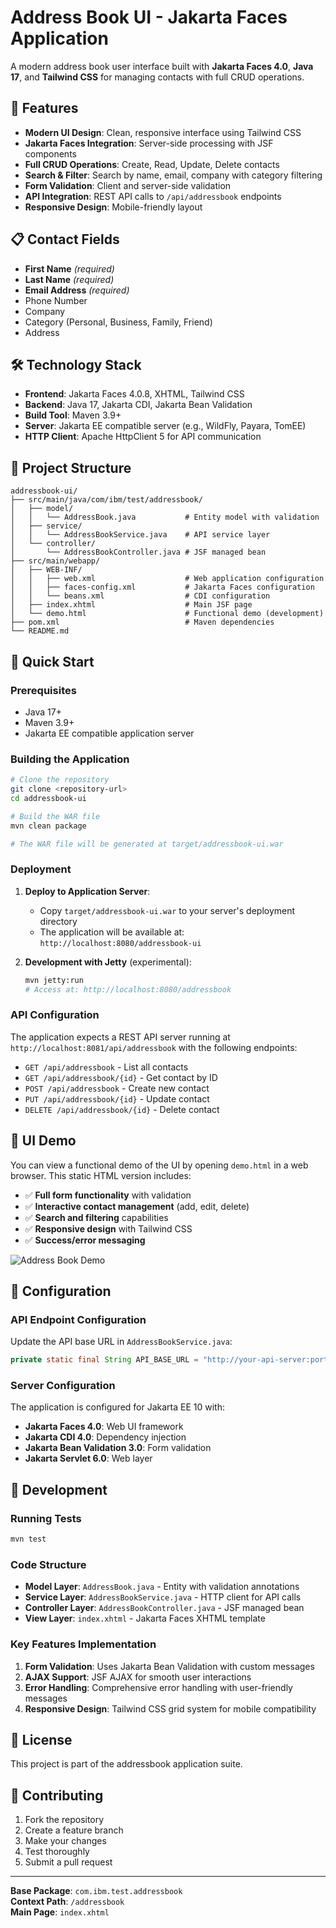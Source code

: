 # Address Book UI - Jakarta Faces Application

A modern address book user interface built with **Jakarta Faces 4.0**, **Java 17**, and **Tailwind CSS** for managing contacts with full CRUD operations.

## 🚀 Features

- **Modern UI Design**: Clean, responsive interface using Tailwind CSS
- **Jakarta Faces Integration**: Server-side processing with JSF components
- **Full CRUD Operations**: Create, Read, Update, Delete contacts
- **Search & Filter**: Search by name, email, company with category filtering
- **Form Validation**: Client and server-side validation
- **API Integration**: REST API calls to `/api/addressbook` endpoints
- **Responsive Design**: Mobile-friendly layout

## 📋 Contact Fields

- **First Name** *(required)*
- **Last Name** *(required)*
- **Email Address** *(required)*
- Phone Number
- Company
- Category (Personal, Business, Family, Friend)
- Address

## 🛠 Technology Stack

- **Frontend**: Jakarta Faces 4.0.8, XHTML, Tailwind CSS
- **Backend**: Java 17, Jakarta CDI, Jakarta Bean Validation
- **Build Tool**: Maven 3.9+
- **Server**: Jakarta EE compatible server (e.g., WildFly, Payara, TomEE)
- **HTTP Client**: Apache HttpClient 5 for API communication

## 📁 Project Structure

```
addressbook-ui/
├── src/main/java/com/ibm/test/addressbook/
│   ├── model/
│   │   └── AddressBook.java           # Entity model with validation
│   ├── service/
│   │   └── AddressBookService.java    # API service layer
│   └── controller/
│       └── AddressBookController.java # JSF managed bean
├── src/main/webapp/
│   ├── WEB-INF/
│   │   ├── web.xml                    # Web application configuration
│   │   ├── faces-config.xml           # Jakarta Faces configuration
│   │   └── beans.xml                  # CDI configuration
│   ├── index.xhtml                    # Main JSF page
│   └── demo.html                      # Functional demo (development)
├── pom.xml                            # Maven dependencies
└── README.md
```

## 🚦 Quick Start

### Prerequisites

- Java 17+
- Maven 3.9+
- Jakarta EE compatible application server

### Building the Application

```bash
# Clone the repository
git clone <repository-url>
cd addressbook-ui

# Build the WAR file
mvn clean package

# The WAR file will be generated at target/addressbook-ui.war
```

### Deployment

1. **Deploy to Application Server**:
   - Copy `target/addressbook-ui.war` to your server's deployment directory
   - The application will be available at: `http://localhost:8080/addressbook-ui`

2. **Development with Jetty** (experimental):
   ```bash
   mvn jetty:run
   # Access at: http://localhost:8080/addressbook
   ```

### API Configuration

The application expects a REST API server running at `http://localhost:8081/api/addressbook` with the following endpoints:

- `GET /api/addressbook` - List all contacts
- `GET /api/addressbook/{id}` - Get contact by ID
- `POST /api/addressbook` - Create new contact
- `PUT /api/addressbook/{id}` - Update contact
- `DELETE /api/addressbook/{id}` - Delete contact

## 📱 UI Demo

You can view a functional demo of the UI by opening `demo.html` in a web browser. This static HTML version includes:

- ✅ **Full form functionality** with validation
- ✅ **Interactive contact management** (add, edit, delete)
- ✅ **Search and filtering** capabilities
- ✅ **Responsive design** with Tailwind CSS
- ✅ **Success/error messaging**

![Address Book Demo](https://github.com/user-attachments/assets/d9ed6937-a8f6-4417-97f0-58adcb783325)

## 🔧 Configuration

### API Endpoint Configuration

Update the API base URL in `AddressBookService.java`:

```java
private static final String API_BASE_URL = "http://your-api-server:port/api/addressbook";
```

### Server Configuration

The application is configured for Jakarta EE 10 with:

- **Jakarta Faces 4.0**: Web UI framework
- **Jakarta CDI 4.0**: Dependency injection
- **Jakarta Bean Validation 3.0**: Form validation
- **Jakarta Servlet 6.0**: Web layer

## 🧪 Development

### Running Tests

```bash
mvn test
```

### Code Structure

- **Model Layer**: `AddressBook.java` - Entity with validation annotations
- **Service Layer**: `AddressBookService.java` - HTTP client for API calls
- **Controller Layer**: `AddressBookController.java` - JSF managed bean
- **View Layer**: `index.xhtml` - Jakarta Faces XHTML template

### Key Features Implementation

1. **Form Validation**: Uses Jakarta Bean Validation with custom messages
2. **AJAX Support**: JSF AJAX for smooth user interactions
3. **Error Handling**: Comprehensive error handling with user-friendly messages
4. **Responsive Design**: Tailwind CSS grid system for mobile compatibility

## 📄 License

This project is part of the addressbook application suite.

## 🤝 Contributing

1. Fork the repository
2. Create a feature branch
3. Make your changes
4. Test thoroughly
5. Submit a pull request

---

**Base Package**: `com.ibm.test.addressbook`  
**Context Path**: `/addressbook`  
**Main Page**: `index.xhtml`